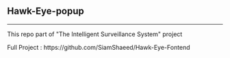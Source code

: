 ## Hawk-Eye-popup
<hr></hr>
<p>This repo part of "The Intelligent Surveillance System" project</p>
<p>Full Project : https://github.com/SiamShaeed/Hawk-Eye-Fontend </p>

